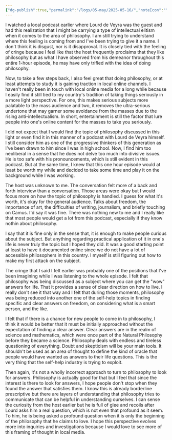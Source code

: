 ```yaml
---
{"dg-publish":true,"permalink":"/logs/05-may/2025-05-16/","noteIcon":"","created":"2025-05-16"}
---
```


I watched a local podcast earlier where Lourd de Veyra was the guest and had this realization that I might be carrying a type of intellectual elitism when it comes to the area of philosophy. I am still trying to understand where this feeling is coming from and I've been trying to give it a name. I don't think it is disgust, nor is it disapproval. It is closely tied with the feeling of cringe because I feel like that the host frequently proclaims that they like philosophy but as what I have observed from his demeanor throughout this entire 1-hour episode, he may have only trifled with the idea of doing philosophy.

Now, to take a few steps back, I also feel great that doing philosophy, or at least attempts to study it is gaining traction in local online channels. I haven't really been in touch with local online media for a long while because I easily find it still tied to my country's tradition of taking things seriously in a more light perspective. For one, this makes serious subjects more palatable to the mass audience and two, it removes the ultra-serious undertone that may garner some avoidance from the masses due to the rising anti-intellectualism. In short, entertainment is still the factor that lure people into one's online content for the masses to take you seriously.

I did not expect that I would find the topic of philosophy discussed in this light or even find it in this manner of a podcast with Lourd de Veyra himself. I still consider him as one of the progressive thinkers of this generation as I've been drawn to him since I was in high school. Now, I find him too neoliberal in a sense that he does not delve too much into divisive issues. He is too safe with his pronouncements, which is still evident in this podcast. But at the same time, I knew that this one hour episode would at least be worth my while and decided to take some time and play it on the background while I was working.

The host was unknown to me. The conversation felt more of a back and forth interview than a conversation. Those areas were okay but I would focus more on how the topic of philosophy is handled. I guess for what it's worth, it's okay for the general audience. Talks about freedom, the importance of art, the difficulties of writing, journalism, and briefly touching on Camus. I'd say it was fine. There was nothing new to me and I really like that most people would get a lot from this podcast, especially if they know nothin about philosophy.

I say that it is fine only in the sense that, it is enough to make people curious about the subject. But anything regarding practical application of it in one's life is never truly the topic but I hoped they did. It was a good starting point at least to have it documented online since we do not have a lot of accessible philosophers in this country. I myself is still figuring out how to make my first attack on the subject.

The cringe that I said I felt earlier was probably one of the positions that I've been imagining while I was listening to the whole episode. I felt that philosophy was being discussed as a subject where you can get the "wow" answers for life. That it provides a sense of clear direction on how to live. I really don't see it that way and I felt that during those moments, philosophy was being reduced into another one of the self-help topics in finding specific and clear answers on freedom, on considering what is a smart person, and the like.

I felt that if there is a chance for new people to come in to philosophy, I think it would be better that it must be initially approached without the expectation of finding a clear answer. Clear answers are in the realm of science and mathematics, which were once part of the Natural Philosophy before they became a science. Philosophy deals with endless and tireless questioning of everything. Doubt and skepticism will be your main tools. It shouldn't be used as an area of thought to define the kind of oracle that people would have wanted as answers to their life questions. This is the very thing that the self-help industry is trying to exploit.

Then again, it's not a wholly incorrect approach to turn to philosophy to look for answers. Philosophy is actually good for that but I feel that since the interest is there to look for answers, I hope people don't stop when they found the answer that satisfies them. I know this is already borderline prescriptive but there are layers of understanding that philosophy tries to communicate that can be helpful in understanding ourselves. I can sense the curiosity from the host earlier but he is full of glee and recoils after Lourd asks him a real question, which is not even that profound as it seem. To him, he is being asked a profound question when it is only the beginning of the philosophy that he claims to love. I hope this perspective evolves more into inquiries and investigations because I would love to see more of this framing of thought in local media.